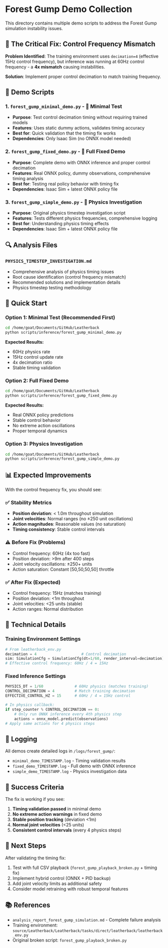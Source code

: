 # Forest Gump Demo Collection

This directory contains multiple demo scripts to address the Forest Gump simulation instability issues.

## 🔧 The Critical Fix: Control Frequency Mismatch

**Problem Identified**: The training environment uses `decimation=4` (effective 15Hz control frequency), but inference was running at 60Hz control frequency - a **4x mismatch** causing instabilities.

**Solution**: Implement proper control decimation to match training frequency.

## 📁 Demo Scripts

### 1. `forest_gump_minimal_demo.py` - 🧪 Minimal Test
- **Purpose**: Test control decimation timing without requiring trained models
- **Features**: Uses static dummy actions, validates timing accuracy
- **Best for**: Quick validation that the timing fix works
- **Dependencies**: Only Isaac Sim (no ONNX model needed)

### 2. `forest_gump_fixed_demo.py` - 🎯 Full Fixed Demo  
- **Purpose**: Complete demo with ONNX inference and proper control decimation
- **Features**: Real ONNX policy, dummy observations, comprehensive timing analysis
- **Best for**: Testing real policy behavior with timing fix
- **Dependencies**: Isaac Sim + latest ONNX policy file

### 3. `forest_gump_simple_demo.py` - 🔬 Physics Investigation
- **Purpose**: Original physics timestep investigation script
- **Features**: Tests different physics frequencies, comprehensive logging
- **Best for**: Understanding physics timing effects
- **Dependencies**: Isaac Sim + latest ONNX policy file

## 🔍 Analysis Files

### `PHYSICS_TIMESTEP_INVESTIGATION.md`
- Comprehensive analysis of physics timing issues
- Root cause identification (control frequency mismatch)
- Recommended solutions and implementation details
- Physics timestep testing methodology

## 🚀 Quick Start

### Option 1: Minimal Test (Recommended First)
```bash
cd /home/goat/Documents/GitHub/Leatherback
python scripts/inference/forest_gump_minimal_demo.py
```
**Expected Results:**
- 60Hz physics rate
- 15Hz control update rate  
- 4x decimation ratio
- Stable timing validation

### Option 2: Full Fixed Demo
```bash
cd /home/goat/Documents/GitHub/Leatherback
python scripts/inference/forest_gump_fixed_demo.py
```
**Expected Results:**
- Real ONNX policy predictions
- Stable control behavior
- No extreme action oscillations
- Proper temporal dynamics

### Option 3: Physics Investigation
```bash
cd /home/goat/Documents/GitHub/Leatherback  
python scripts/inference/forest_gump_simple_demo.py
```

## 📊 Expected Improvements

With the control frequency fix, you should see:

### ✅ Stability Metrics
- **Position deviation**: < 1.0m throughout simulation
- **Joint velocities**: Normal ranges (no ±250 unit oscillations)
- **Action magnitudes**: Reasonable values (no saturation)
- **Timing consistency**: Stable control intervals

### ⚠️ Before Fix (Problems)
- Control frequency: 60Hz (4x too fast)
- Position deviation: >9m after 400 steps
- Joint velocity oscillations: ±250+ units
- Action saturation: Constant [50,50,50,50] throttle

### ✅ After Fix (Expected)
- Control frequency: 15Hz (matches training)
- Position deviation: <1m throughout
- Joint velocities: <25 units (stable)
- Action ranges: Normal distribution

## 🔬 Technical Details

### Training Environment Settings
```python
# From leatherback_env.py
decimation = 4                    # Control decimation
sim: SimulationCfg = SimulationCfg(dt=1/60, render_interval=decimation)
# Effective control frequency: 60Hz / 4 = 15Hz
```

### Fixed Inference Settings  
```python
PHYSICS_DT = 1/60              # 60Hz physics (matches training)
CONTROL_DECIMATION = 4         # Match training decimation  
EFFECTIVE_CONTROL_HZ = 15      # 60Hz / 4 = 15Hz control

# In physics callback:
if step_counter % CONTROL_DECIMATION == 0:
    # Only run ONNX inference every 4th physics step
    actions = onnx_model.predict(observations)
# Apply same actions for 4 physics steps
```

## 📝 Logging

All demos create detailed logs in `/logs/forest_gump/`:
- `minimal_demo_TIMESTAMP.log` - Timing validation results
- `fixed_demo_TIMESTAMP.log` - Full demo with ONNX inference  
- `simple_demo_TIMESTAMP.log` - Physics investigation data

## 🎯 Success Criteria

The fix is working if you see:
1. **Timing validation passed** in minimal demo
2. **No extreme action warnings** in fixed demo
3. **Stable position tracking** (deviation <1m)
4. **Normal joint velocities** (<25 units)
5. **Consistent control intervals** (every 4 physics steps)

## 🔄 Next Steps

After validating the timing fix:
1. Test with full CSV playback (`forest_gump_playback_broken.py` + timing fix)
2. Implement hybrid control (ONNX + PID backup)
3. Add joint velocity limits as additional safety
4. Consider model retraining with robust temporal features

## 📚 References

- `analysis_report_forest_gump_simulation.md` - Complete failure analysis
- Training environment: `source/Leatherback/Leatherback/tasks/direct/leatherback/leatherback_env.py`
- Original broken script: `forest_gump_playback_broken.py`
